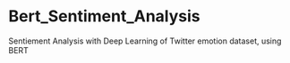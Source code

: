 # Bert_Sentiment_Analysis
Sentiement Analysis with Deep Learning of Twitter emotion dataset, using BERT
